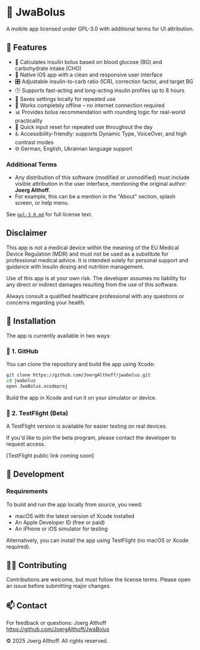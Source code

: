 # 🧩 JwaBolus

A mobile app licensed under GPL-3.0 with additional terms for UI attribution.

## 📱 Features

- 🧮 Calculates insulin bolus based on blood glucose (BG) and carbohydrate intake (CHO)
- 📱 Native iOS app with a clean and responsive user interface
- 🎛️ Adjustable insulin-to-carb ratio (ICR), correction factor, and target BG
- 🕒 Supports fast-acting and long-acting insulin profiles up to 8 hours
- 💾 Saves settings locally for repeated use
- 🚫 Works completely offline – no internet connection required
- 📊 Provides bolus recommendation with rounding logic for real-world practicality
- 🔁 Quick input reset for repeated use throughout the day
- ♿️ Accessibility-friendly: supports Dynamic Type, VoiceOver, and high contrast modes
- 🌐 German, English, Ukrainian language support

### Additional Terms

- Any distribution of this software (modified or unmodified) must include visible attribution in the user interface,
mentioning the original author: **Joerg Althoff**.
- For example, this can be a mention in the "About" section, splash screen, or help menu.

See [`gpl-3.0.md`](./gpl-3.0.md) for full license text.

## Disclaimer

This app is not a medical device within the meaning of the EU Medical Device Regulation (MDR) and must not be used 
as a substitute for professional medical advice. It is intended solely for personal support and guidance with 
insulin dosing and nutrition management.

Use of this app is at your own risk. The developer assumes no liability for any direct or indirect damages resulting 
from the use of this software.

Always consult a qualified healthcare professional with any questions or concerns regarding your health.

## 🚀 Installation

The app is currently available in two ways:

### 🔗 1. GitHub

You can clone the repository and build the app using Xcode:

```bash
git clone https://github.com/JoergAlthoff/jwabolus.git
cd jwabolus
open JwaBolus.xcodeproj
```

Build the app in Xcode and run it on your simulator or device.

### 🧪 2. TestFlight (Beta)

A TestFlight version is available for easier testing on real devices.

If you'd like to join the beta program, please contact the developer to request access.

[TestFlight public link coming soon]

## 🔧 Development

### Requirements

To build and run the app locally from source, you need:

- macOS with the latest version of Xcode installed
- An Apple Developer ID (free or paid)
- An iPhone or iOS simulator for testing

Alternatively, you can install the app using TestFlight (no macOS or Xcode required).

## 🧑‍💻 Contributing

Contributions are welcome, but must follow the license terms. Please open an issue before submitting major changes.

## 📫 Contact

For feedback or questions:
Joerg Althoff
<https://github.com/JoergAlthoff/JwaBolus>


© 2025 Joerg Althoff. All rights reserved.
